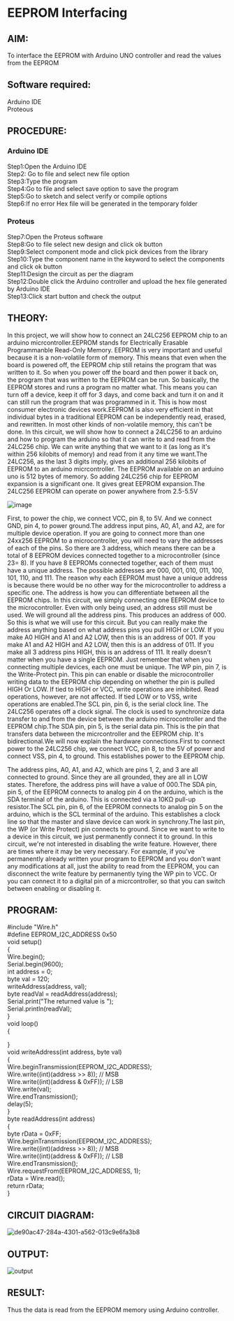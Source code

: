 # EEPROM Interfacing 

##  AIM:
To interface the EEPROM with Arduino UNO controller and read the values from the EEPROM

## Software required:
Arduino IDE </br>
Proteous

## PROCEDURE:
### Arduino IDE
Step1:Open the Arduino IDE </br>
Step2: Go to file and select new file option </br>
Step3:Type the program </br>
Step4:Go to file and select save option to save the program </br>
Step5:Go to sketch and select verify or compile options </br>
Step6:If no error Hex file will be generated in the temporary folder </br>
### Proteus
Step7:Open the Proteus software </br>
Step8:Go to file select new design and click ok button </br>
Step9:Select component mode and click pick devices from the library </br>
Step10:Type the component name in the keyword to select the components and click ok button </br>
Step11:Design the circuit as per the diagram </br>
Step12:Double click the Arduino controller and upload the hex file generated by Arduino IDE </br>
Step13:Click start button and check the output

## THEORY:

In this project, we will show how to connect an 24LC256 EEPROM chip to an arduino micrcontroller.EEPROM stands for Electrically Erasable Programmanble Read-Only Memory.
EEPROM is very important and useful because it is a non-volatile form of memory. This means that even when the board is powered off, the EEPROM chip still retains the program that was written to it. So when you power off the board and then power it back on, the program that was written to the EEPROM can be run. So basically, the EEPROM stores and runs a program no matter what. This means you can turn off a device, keep it off for 3 days, and come back and turn it on and it can still run the program that was programmed in it. This is how most consumer electronic devices work.EEPROM is also very efficient in that individual bytes in a traditional EEPROM can be independently read, erased, and rewritten. In most other kinds of non-volatile memory, this can't be done.
In this circuit, we will show how to connect a 24LC256 to an arduino and how to program the arduino so that it can write to and read from the 24LC256 chip. We can write anything that we want to it (as long as it's within 256 kilobits of memory) and read from it any time we want.The 24LC256, as the last 3 digits imply, gives an additional 256 kilobits of EEPROM to an arduino micrcontroller. The EEPROM available on an arduino uno is 512 bytes of memory. So adding 24LC256 chip for EEPROM expansion is a significant one. It gives great EEPROM expansion.The 24LC256 EEPROM can operate on power anywhere from 2.5-5.5V

![image](https://github.com/anishkumar-Embedded/EEPROM-interfacing/assets/71547910/fadc2ed6-05e9-40f8-b5fc-2bb0d40827c7)

First, to power the chip, we connect VCC, pin 8, to 5V. And we connect GND, pin 4, to power ground.The address input pins, A0, A1, and A2, are for multiple device operation. If you are going to connect more than one 24xx256 EEPROM to a microcontroller, you will need to vary the addresses of each of the pins. So there are 3 address, which means there can be a total of 8 EEPROM devices connected together to a microcontroller (since 23= 8). If you have 8 EEPROMs connected together, each of them must have a unique address. The possible addresses are 000, 001, 010, 011, 100, 101, 110, and 111. The reason why each EEPROM must have a unique address is because there would be no other way for the microcontroller to address a specific one. The address is how you can differentiate between all the EEPROM chips. In this circuit, we simply connecting one EEPROM device to the microcontroller. Even with only being used, an address still must be used. We will ground all the address pins. This produces an address of 000. So this is what we will use for this circuit. But you can really make the address anything based on what address pins you pull HIGH or LOW. If you make A0 HIGH and A1 and A2 LOW, then this is an address of 001. If you make A1 and A2 HIGH and A2 LOW, then this is an address of 011. If you make all 3 address pins HIGH, this is an address of 111. It really doesn't matter when you have a single EEPROM. Just remember that when you connecting multiple devices, each one must be unique.
The WP pin, pin 7, is the Write-Protect pin. This pin can enable or disable the microcontroller writing data to the EEPROM chip depending on whether the pin is pulled HIGH Or LOW. If tied to HIGH or VCC, write operations are inhibited. Read operations, however, are not affected. If tied LOW or to VSS, write operations are enabled.The SCL pin, pin 6, is the serial clock line. The 24LC256 operates off a clock signal. The clock is used to synchronize data transfer to and from the device between the arduino microcontroller and the EEPROM chip.The SDA pin, pin 5, is the serial data pin. This is the pin that transfers data between the micrcontroller and the EEPROM chip. It's bidirectional.We will now explain the hardware connections.First to connect power to the 24LC256 chip, we connect VCC, pin 8, to the 5V of power and connect VSS, pin 4, to ground. This establishes power to the EEPROM chip.

The address pins, A0, A1, and A2, which are pins 1, 2, and 3 are all connected to ground. Since they are all grounded, they are all in LOW states. Therefore, the address pins will have a value of 000.The SDA pin, pin 5, of the EEPROM connects to analog pin 4 on the arduino, which is the SDA terminal of the arduino. This is connected via a 10KΩ pull-up resistor.The SCL pin, pin 6, of the EEPROM connects to analog pin 5 on the arduino, which is the SCL terminal of the arduino. This establishes a clock line so that the master and slave device can work in synchrony.The last pin, the WP (or Write Protect) pin connects to ground. Since we want to write to a device in this circuit, we just permanently connect it to ground. In this circuit, we're not interested in disabling the write feature. However, there are times where it may be very necessary. For example, if you've permanently already written your program to EEPROM and you don't want any modifications at all, just the ability to read from the EEPROM, you can disconnect the write feature by permanently tying the WP pin to VCC. Or you can connect it to a digital pin of a micrcontroller, so that you can switch between enabling or disabling it.

## PROGRAM:

#include "Wire.h"</br>
#define EEPROM_I2C_ADDRESS 0x50</br>
void setup()</br>
{</br>
Wire.begin();</br>
Serial.begin(9600);</br>
int address = 0;</br>
byte val = 120;</br>
writeAddress(address, val);</br>
byte readVal = readAddress(address);</br>
Serial.print("The returned value is ");</br>
Serial.println(readVal);</br>
}</br>
void loop()</br>
{</br>

}</br>
void writeAddress(int address, byte val)</br>
{</br>
Wire.beginTransmission(EEPROM_I2C_ADDRESS);</br>
Wire.write((int)(address >> 8)); // MSB</br>
Wire.write((int)(address & 0xFF)); // LSB</br>
Wire.write(val);</br>
Wire.endTransmission();</br>
delay(5);</br>
}</br>
byte readAddress(int address)</br>
{</br>
byte rData = 0xFF;</br>
Wire.beginTransmission(EEPROM_I2C_ADDRESS);</br>
Wire.write((int)(address >> 8)); // MSB</br>
Wire.write((int)(address & 0xFF)); // LSB</br>
Wire.endTransmission();</br>
Wire.requestFrom(EEPROM_I2C_ADDRESS, 1);</br>
rData = Wire.read();</br>
return rData;</br>
}</br>

## CIRCUIT DIAGRAM:
![de90ac47-284a-4301-a562-013c9e6fa3b8](https://github.com/Jeganvjk/EEPROM-interfacing/assets/132189820/28ac31e5-3cdc-4d82-b787-dcc7476baaa1)

## OUTPUT:
![output](https://github.com/Jeganvjk/EEPROM-interfacing/assets/132189820/2a6e1ef8-68d7-4d9a-9dfb-4a6a902cd758)

## RESULT:

Thus the data is read from the EEPROM memory using Arduino controller.
